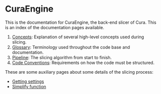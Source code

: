 CuraEngine
====

This is the documentation for CuraEngine, the back-end slicer of Cura. This is an index of the documentation pages available.

1. [Concepts](concepts.md): Explanation of several high-level concepts used during slicing.
2. [Glossary](glossary.md): Terminology used throughout the code base and documentation.
3. [Pipeline](pipeline.md): The slicing algorithm from start to finish.
4. [Code Conventions](https://github.com/Ultimaker/Meta/blob/master/code_conventions.md): Requirements on how the code must be structured.

These are some auxiliary pages about some details of the slicing process:
* [Getting settings](settings.md)
* [Simplify function](simplify.md)